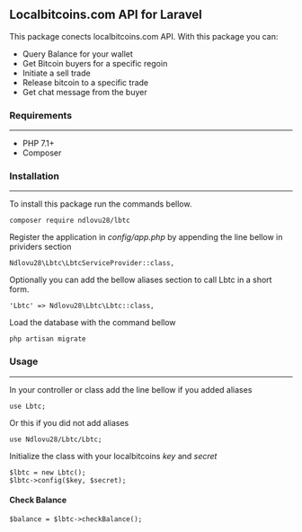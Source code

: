 ## Localbitcoins.com API for Laravel

This package conects localbitcoins.com API. With this package you can:
 - Query Balance for your wallet
 - Get Bitcoin buyers for a specific regoin
 - Initiate a sell trade
 - Release bitcoin to a specific trade
 - Get chat message from the buyer 

### Requirements

---

 - PHP 7.1+
 - Composer

### Installation

---

To install this package run the commands bellow.

```
composer require ndlovu28/lbtc
```

Register the application in *config/app.php* by appending the line bellow in prividers section
```
Ndlovu28\Lbtc\LbtcServiceProvider::class,
```

Optionally you can add the bellow aliases section to call Lbtc in a short form.
```
'Lbtc' => Ndlovu28\Lbtc\Lbtc::class,
``` 

Load the database with the command bellow
```
php artisan migrate
```

### Usage

---

In your controller or class add the line bellow if you added aliases
```
use Lbtc;
```
Or this if you did not add aliases
```
use Ndlovu28/Lbtc/Lbtc;
```

Initialize the class with your localbitcoins *key* and *secret*

```
$lbtc = new Lbtc();
$lbtc->config($key, $secret);
```

#### Check Balance
```
$balance = $lbtc->checkBalance();
```


